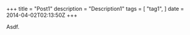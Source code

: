 +++
title = "Post1"
description = "Description1"
tags = [
    "tag1",
]
date = 2014-04-02T02:13:50Z
+++

Asdf.
